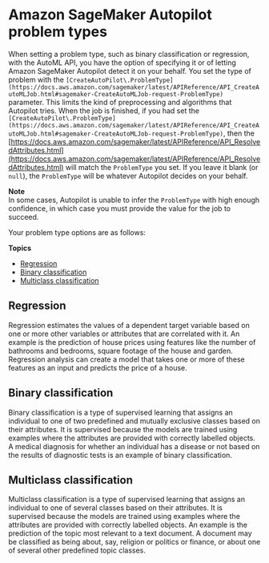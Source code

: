 # Amazon SageMaker Autopilot problem types<a name="autopilot-problem-types"></a>

When setting a problem type, such as binary classification or regression, with the AutoML API, you have the option of specifying it or of letting Amazon SageMaker Autopilot detect it on your behalf\. You set the type of problem with the `[CreateAutoPilot\.ProblemType](https://docs.aws.amazon.com/sagemaker/latest/APIReference/API_CreateAutoMLJob.html#sagemaker-CreateAutoMLJob-request-ProblemType)` parameter\. This limits the kind of preprocessing and algorithms that Autopilot tries\. When the job is finished, if you had set the `[CreateAutoPilot\.ProblemType](https://docs.aws.amazon.com/sagemaker/latest/APIReference/API_CreateAutoMLJob.html#sagemaker-CreateAutoMLJob-request-ProblemType)`, then the [https://docs.aws.amazon.com/sagemaker/latest/APIReference/API_ResolvedAttributes.html](https://docs.aws.amazon.com/sagemaker/latest/APIReference/API_ResolvedAttributes.html) will match the `ProblemType` you set\. If you leave it blank \(or `null`\), the `ProblemType` will be whatever Autopilot decides on your behalf\. 

**Note**  
In some cases, Autopilot is unable to infer the `ProblemType` with high enough confidence, in which case you must provide the value for the job to succeed\.

Your problem type options are as follows: 

**Topics**
+ [Regression](#autopilot-automate-model-development-problem-types-regression)
+ [Binary classification](#autopilot-automate-model-development-problem-types-binary-classification)
+ [Multiclass classification](#autopilot-automate-model-development-problem-types-multi-class-classification)

## Regression<a name="autopilot-automate-model-development-problem-types-regression"></a>

Regression estimates the values of a dependent target variable based on one or more other variables or attributes that are correlated with it\. An example is the prediction of house prices using features like the number of bathrooms and bedrooms, square footage of the house and garden\. Regression analysis can create a model that takes one or more of these features as an input and predicts the price of a house\.

## Binary classification<a name="autopilot-automate-model-development-problem-types-binary-classification"></a>

Binary classification is a type of supervised learning that assigns an individual to one of two predefined and mutually exclusive classes based on their attributes\. It is supervised because the models are trained using examples where the attributes are provided with correctly labelled objects\. A medical diagnosis for whether an individual has a disease or not based on the results of diagnostic tests is an example of binary classification\.

## Multiclass classification<a name="autopilot-automate-model-development-problem-types-multi-class-classification"></a>

Multiclass classification is a type of supervised learning that assigns an individual to one of several classes based on their attributes\. It is supervised because the models are trained using examples where the attributes are provided with correctly labelled objects\. An example is the prediction of the topic most relevant to a text document\. A document may be classified as being about, say, religion or politics or finance, or about one of several other predefined topic classes\.